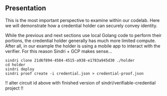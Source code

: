 ## Presentation

This is the most important perspective to examine within our codelab.
Here we will demonstrate how a credential holder can securely convey identity.


While the previous and next sections use local Golang code to perform their portions, the credential holder generally has much more limited compute.
After all, in our example the holder is using a mobile app to interact with the verifier.
For this reason Sindri + GCP makes sense...

```
sindri clone 21d6f894-4584-4515-a938-e1783a945d30 ./holder
cd holder
sindri deploy
sindri proof create -i credential.json > credential-proof.json 
```

!! alter circuit id above with finished version of sindri/verifiable-credential project !!
